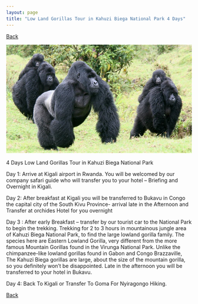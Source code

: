 ```yaml
---
layout: page
title: "Low Land Gorillas Tour in Kahuzi Biega National Park 4 Days"
---
```

[Back](../tourprograms.md)

![nyiaragongo](../assets/congo_low_land_gorillas.jpg)

4 Days Low Land Gorillas Tour in Kahuzi Biega National Park

Day 1: Arrive at Kigali airport in Rwanda. You will be welcomed by our company safari guide who will transfer you to your hotel – Briefing and Overnight in Kigali.

Day 2: After breakfast at Kigali you will be transferred to Bukavu in Congo the capital city of the South Kivu Province- arrival late in the Afternoon and Transfer at orchides Hotel for you overnight

Day 3 : After early Breakfast – transfer by our tourist car to the National Park to begin the trekking. Trekking for 2 to 3 hours in mountainous jungle area of Kahuzi Biega National Park, to find the large lowland gorilla family. The species here are Eastern Lowland Gorilla, very different from the more famous Mountain Gorillas found in the Virunga National Park. Unlike the chimpanzee-like lowland gorillas found in Gabon and Congo Brazzaville, The Kahuzi Biega gorillas are large, about the size of the mountain gorilla, so you definitely won’t be disappointed. Late in the afternoon you will be transferred to your hotel in Bukavu.

Day 4: Back To Kigali or Transfer To Goma For Nyiragongo Hiking.

[Back](../tourprograms.md)
